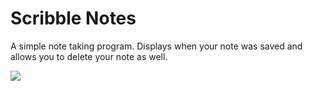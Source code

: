 ﻿# Scribble Notes
 A simple note taking program. Displays when your note was saved and allows you to delete your note as well. 
 
<img src=https://i.imgur.com/2UMBXoQ.png></img>
